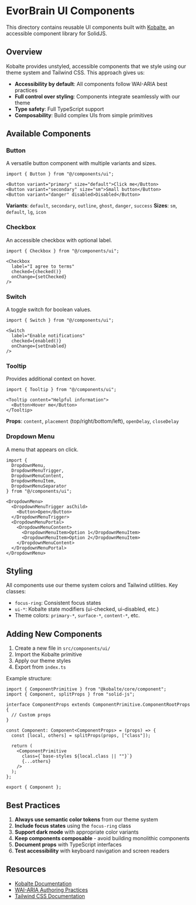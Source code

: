 # EvorBrain UI Components

This directory contains reusable UI components built with [Kobalte](https://kobalte.dev/), an accessible component library for SolidJS.

## Overview

Kobalte provides unstyled, accessible components that we style using our theme system and Tailwind CSS. This approach gives us:

- **Accessibility by default**: All components follow WAI-ARIA best practices
- **Full control over styling**: Components integrate seamlessly with our theme
- **Type safety**: Full TypeScript support
- **Composability**: Build complex UIs from simple primitives

## Available Components

### Button
A versatile button component with multiple variants and sizes.

```tsx
import { Button } from "@/components/ui";

<Button variant="primary" size="default">Click me</Button>
<Button variant="secondary" size="sm">Small button</Button>
<Button variant="danger" disabled>Disabled</Button>
```

**Variants**: `default`, `secondary`, `outline`, `ghost`, `danger`, `success`
**Sizes**: `sm`, `default`, `lg`, `icon`

### Checkbox
An accessible checkbox with optional label.

```tsx
import { Checkbox } from "@/components/ui";

<Checkbox 
  label="I agree to terms" 
  checked={checked()} 
  onChange={setChecked} 
/>
```

### Switch
A toggle switch for boolean values.

```tsx
import { Switch } from "@/components/ui";

<Switch 
  label="Enable notifications" 
  checked={enabled()} 
  onChange={setEnabled} 
/>
```

### Tooltip
Provides additional context on hover.

```tsx
import { Tooltip } from "@/components/ui";

<Tooltip content="Helpful information">
  <Button>Hover me</Button>
</Tooltip>
```

**Props**: `content`, `placement` (top/right/bottom/left), `openDelay`, `closeDelay`

### Dropdown Menu
A menu that appears on click.

```tsx
import { 
  DropdownMenu,
  DropdownMenuTrigger,
  DropdownMenuContent,
  DropdownMenuItem,
  DropdownMenuSeparator
} from "@/components/ui";

<DropdownMenu>
  <DropdownMenuTrigger asChild>
    <Button>Open</Button>
  </DropdownMenuTrigger>
  <DropdownMenuPortal>
    <DropdownMenuContent>
      <DropdownMenuItem>Option 1</DropdownMenuItem>
      <DropdownMenuItem>Option 2</DropdownMenuItem>
    </DropdownMenuContent>
  </DropdownMenuPortal>
</DropdownMenu>
```

## Styling

All components use our theme system colors and Tailwind utilities. Key classes:

- `focus-ring`: Consistent focus states
- `ui-*`: Kobalte state modifiers (ui-checked, ui-disabled, etc.)
- Theme colors: `primary-*`, `surface-*`, `content-*`, etc.

## Adding New Components

1. Create a new file in `src/components/ui/`
2. Import the Kobalte primitive
3. Apply our theme styles
4. Export from `index.ts`

Example structure:
```tsx
import { ComponentPrimitive } from "@kobalte/core/component";
import { Component, splitProps } from "solid-js";

interface ComponentProps extends ComponentPrimitive.ComponentRootProps {
  // Custom props
}

const Component: Component<ComponentProps> = (props) => {
  const [local, others] = splitProps(props, ["class"]);
  
  return (
    <ComponentPrimitive
      class={`base-styles ${local.class || ""}`}
      {...others}
    />
  );
};

export { Component };
```

## Best Practices

1. **Always use semantic color tokens** from our theme system
2. **Include focus states** using the `focus-ring` class
3. **Support dark mode** with appropriate color variants
4. **Keep components composable** - avoid building monolithic components
5. **Document props** with TypeScript interfaces
6. **Test accessibility** with keyboard navigation and screen readers

## Resources

- [Kobalte Documentation](https://kobalte.dev/)
- [WAI-ARIA Authoring Practices](https://www.w3.org/WAI/ARIA/apg/)
- [Tailwind CSS Documentation](https://tailwindcss.com/)